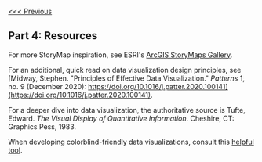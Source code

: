 [<<< Previous](https://github.com/jacobmswisher/ArcGIS-StoryMaps/blob/main/Sections/Part%203%20-%20Creating%20Your%20First%20StoryMap.md)

## Part 4: Resources

For more StoryMap inspiration, see ESRI's [ArcGIS StoryMaps Gallery](https://doc.arcgis.com/en/arcgis-storymaps/gallery/).

For an additional, quick read on data visualization design principles, see [Midway, Stephen. "Principles of Effective Data Visualization." *Patterns* 1, no. 9 (December 2020): https://doi.org/10.1016/j.patter.2020.100141](https://doi.org/10.1016/j.patter.2020.100141).

For a deeper dive into data visualization, the authoritative source is Tufte, Edward. *The Visual Display of Quantitative Information*. Cheshire, CT: Graphics Pess, 1983.

When developing colorblind-friendly data visualizations, consult this [helpful tool](https://davidmathlogic.com/colorblind/#%23D81B60-%231E88E5-%23FFC107-%23004D40).